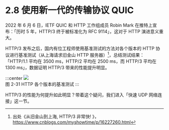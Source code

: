 # 2.8 使用新一代的传输协议 QUIC

2022 年 6 月 6 日，IETF QUIC 和 HTTP 工作组成员 Robin Mark 在推特上宣布：「历时 5 年，HTTP/3 终于被标准化为 RFC 9114」，这对于 HTTP 演进意义重大。

HTTP/3 发布之后，国内有位工程师使用基准测试的方法对各个版本的 HTTP 协议进行基准测试（从上海请求旧金山 HTTP 服务器）[^1]，总结测试结果：「HTTP/1.1 平均在 3500 ms，HTTP/2 平均在 2500 ms，而 HTTP/3 平均在 1300 ms」，数据证明 HTTP/3 带来的性能提升明显。

:::center
  ![](../assets/http3.png)<br/>
  图 2-31 HTTP 各个版本的基准测试
:::

HTTP/3 的性能为何提升如此明显？带着这个疑问，我们进入「快速 UDP 网络连接」这一节。

[^1]: 出处《从旧金山到上海, HTTP/3 非常快! 》，https://www.cnblogs.com/myshowtime/p/16227260.html